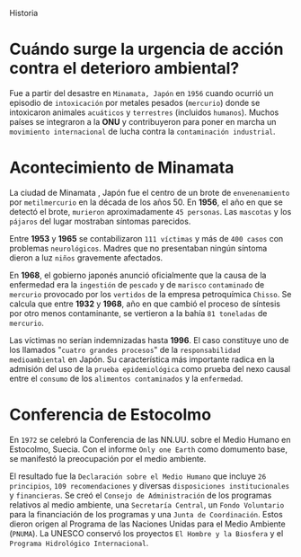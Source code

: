 Historia

# Cuándo surge la urgencia de acción contra el deterioro ambiental?
Fue a partir del desastre en `Minamata, Japón` en `1956` cuando ocurrió un episodio de `intoxicación` por metales pesados (`mercurio`) donde se intoxicaron animales `acuáticos` y `terrestres` (incluidos `humanos`). Muchos países se integraron a la **ONU** y contribuyeron para poner en marcha un `movimiento internacional` de lucha contra la `contaminación industrial`.

# Acontecimiento de Minamata
La ciudad de Minamata , Japón fue el centro de un brote de `envenenamiento` por `metilmercurio` en la década de los años 50. En **1956**, el año en que se detectó el brote, `murieron` aproximadamente `45 personas`. Las `mascotas` y los `pájaros` del lugar mostraban síntomas parecidos.

Entre **1953** y **1965** se contabilizaron `111 víctimas` y más de `400 casos` con problemas `neurológicos`. Madres que no presentaban ningún síntoma dieron a luz `niños` gravemente afectados.

En **1968**, el gobierno japonés anunció oficialmente que la causa de la enfermedad era la `ingestión` de `pescado` y de `marisco` `contaminado` de `mercurio` provocado por los `vertidos` de la empresa petroquímica `Chisso`. Se calcula que entre **1932** y **1968**, año en que cambió el proceso de síntesis por otro menos contaminante, se vertieron a la bahía `81 toneladas` de `mercurio`.

Las víctimas no serían indemnizadas hasta **1996**.  El caso constituye uno de los llamados "`cuatro grandes procesos`" de la `responsabilidad medioambiental` en Japón. Su característica más importante radica en la admisión del uso de la `prueba epidemiológica` como prueba del nexo causal entre el `consumo` de los `alimentos contaminados` y la `enfermedad`.

# Conferencia de Estocolmo
En `1972` se celebró la Conferencia de las NN.UU. sobre el Medio Humano en Estocolmo, Suecia. Con el informe `Only one Earth` como domumento base, se manifestó la preocupación por el medio ambiente. 

El resultado fue la `Declaración sobre el Medio Humano` que incluye `26 principios`, `109 recomendaciones` y diversas `disposiciones institucionales` y `financieras`. Se creó el `Consejo de Administración` de los programas relativos al medio ambiente, una `Secretaría Central`, un `Fondo Voluntario` para la financiación de los programas y una `Junta de Coordinación`. Estos dieron origen al Programa de las Naciones Unidas para el Medio Ambiente (`PNUMA`). La UNESCO conservó los proyectos `El Hombre y la Biosfera` y el `Programa Hidrológico Internacional`.